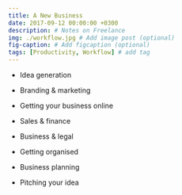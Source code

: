 ```yaml
---
title: A New Business
date: 2017-09-12 00:00:00 +0300
description: # Notes on Freelance
img: ./workflow.jpg # Add image post (optional)
fig-caption: # Add figcaption (optional)
tags: [Productivity, Workflow] # add tag
---
```



* Idea generation

* Branding & marketing

* Getting your business online

* Sales & finance

* Business & legal

* Getting organised

* Business planning

* Pitching your idea
